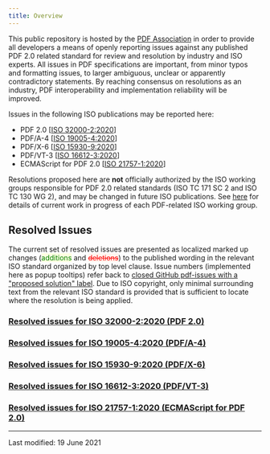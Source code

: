 ```yaml
---
title: Overview
---
```


<div class="github-wp">

<p>
This public repository is hosted by the <a href="https://www.pdfa.org" target="_parent">PDF Association</a> in order to provide all developers
a means of openly reporting issues against any published PDF 2.0 related standard for review and resolution by industry and ISO experts.
All issues in PDF specifications are important, from minor typos and formatting issues, to
larger ambiguous, unclear or apparently contradictory statements. By reaching consensus on resolutions as an industry,
PDF interoperability and implementation reliability will be improved.
</p>

<p>Issues in the following ISO publications may be reported here:</p>

<ul>
<li>PDF 2.0 [<a href="https://www.iso.org/standard/75839.html" target="_blank">ISO 32000-2:2020</a>]</li>
<li>PDF/A-4 [<a href="https://www.iso.org/standard/71832.html" target="_blank">ISO 19005-4:2020</a>]</li>
<li>PDF/X-6 [<a href="https://www.iso.org/standard/77103.html" target="_blank">ISO 15930-9:2020</a>]</li>
<li>PDF/VT-3 [<a href="https://www.iso.org/standard/75218.html" target="_blank">ISO 16612-3:2020</a>]</li>
<li>ECMAScript for PDF 2.0 [<a href="https://www.iso.org/standard/71559.html" target="_blank">ISO 21757-1:2020</a>]</li>
</ul>

<p>
Resolutions proposed here are <b>not</b> officially authorized by the ISO working groups responsible for PDF 2.0 related standards
(ISO TC 171 SC 2 and ISO TC 130 WG 2), and may be changed in future ISO publications. See <a href="https://www.pdfa.org/iso-status/" target="_parent">here</a> for details of current
work in progress of each PDF-related ISO working group.
</p>

<h2>Resolved Issues</h2>

<p>
The current set of resolved issues are presented as localized marked up changes
(<span style="background-color: lightyellow; color: green; position: relative; display: inline-block;">additions</span>
and <span style="background-color: seashell; color: red; text-decoration: line-through; text-decoration-color: red; position: relative; display: inline-block;">deletions</span>) to the published wording in the relevant ISO standard organized by top level clause. Issue numbers (implemented here as popup tooltips) refer back to
<a href="https://github.com/pdf-association/pdf-issues/issues?q=is%3Aclosed+label%3A%22proposed+solution%22" target="_blank">
closed GitHub pdf-issues with a "proposed solution" label</a>.
Due to ISO copyright, only minimal surrounding text from the relevant ISO standard is provided that is sufficient to locate where the resolution is being applied.
</p>

<h3><a href="32000-2-2020/index.html">Resolved issues for ISO 32000-2:2020 (PDF 2.0)</a></h3>
<h3><a href="19005-4-2020/index.html">Resolved issues for ISO 19005-4:2020 (PDF/A-4)</a></h3>
<h3><a href="15930-9-2020/index.html">Resolved issues for ISO 15930-9:2020 (PDF/X-6)</a></h3>
<h3><a href="16612-3-2020/index.html">Resolved issues for ISO 16612-3:2020 (PDF/VT-3)</a></h3>
<h3><a href="21757-1-2020/index.html">Resolved issues for ISO 21757-1:2020 (ECMAScript for PDF 2.0)</a></h3>

<hr>
<p class="footnote">Last modified: 19 June 2021</p>

</div>
